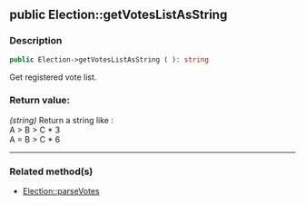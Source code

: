 ## public Election::getVotesListAsString

### Description    

```php
public Election->getVotesListAsString ( ): string
```

Get registered vote list.
    

### Return value:   

*(string)* Return a string like :<br>
A > B > C * 3<br>
A = B > C * 6


---------------------------------------

### Related method(s)      

* [Election::parseVotes](../Election%20Class/public%20Election--parseVotes.md)    
